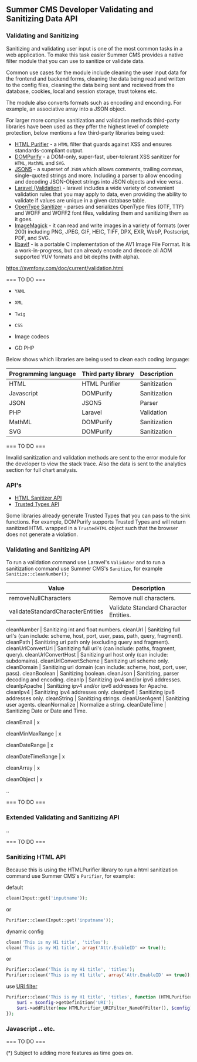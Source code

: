 ## Summer CMS Developer Validating and Sanitizing Data API

### Validating and Sanitizing

Sanitizing and validating user input is one of the most common tasks in a web application. To make this task easier Summer CMS provides a native filter module that you can use to sanitize or validate data.

Common use cases for the module include cleaning the user input data for the frontend and backend forms, cleaning the data being read and written to the config files, cleaning the data being sent and recieved from the database, cookies, local and session storage, trust tokens etc.

The module also converts formats such as encoding and enconding. For example, an associative array into a JSON object.

For larger more complex sanitization and validation methods third-party libraries have been used as they pffer the highest level of complete protection, below mentions a few third-party libraries being used:

 - [HTML Purifier](http://htmlpurifier.org/) - a `HTML` filter that guards against XSS and ensures standards-compliant output.
 - [DOMPurify](https://github.com/cure53/DOMPurify) - a DOM-only, super-fast, uber-tolerant XSS sanitizer for `HTML`, `MathML` and `SVG`.
 - [JSON5](https://github.com/json5/json5) - a superset of `JSON` which allows comments, trailing commas, single-quoted strings and more. Including a parser to allow encoding and decoding JSON-Object strings into JSON objects and vice versa.
- [Laravel (Validation)](https://laravel.com/docs/master/validation) - laravel includes a wide variety of convenient validation rules that you may apply to data, even providing the ability to validate if values are unique in a given database table.
- [OpenType Sanitizer](https://github.com/khaledhosny/ots) - parses and serializes OpenType files (OTF, TTF) and WOFF and WOFF2 font files, validating them and sanitizing them as it goes.
- [ImageMagick](https://github.com/ImageMagick/ImageMagick) - it can read and write images in a variety of formats (over 200) including PNG, JPEG, GIF, HEIC, TIFF, DPX, EXR, WebP, Postscript, PDF, and SVG.
- [libavif](https://github.com/AOMediaCodec/libavif) - is a portable C implementation of the AV1 Image File Format. It is a work-in-progress, but can already encode and decode all AOM supported YUV formats and bit depths (with alpha).

https://symfony.com/doc/current/validation.html

=== TO DO ===

- `YAML`
- `XML`
- `Twig`
- `CSS`

- Image codecs
- GD PHP

Below shows which libraries are being used to clean each coding language:

Programming language | Third party library | Description
---|---|---
HTML | HTML Purifier | Sanitization
Javascript | DOMPurify | Sanitization
JSON | JSON5 | Parser
PHP | Laravel | Validation
MathML | DOMPurify | Sanitization
SVG | DOMPurify | Sanitization



=== TO DO ===

Invalid sanitization and validation methods are sent to the error module for the developer to view the stack trace. Also the data is sent to the analytics section for full chart analysis.

### API's

- [HTML Sanitizer API](https://wicg.github.io/sanitizer-api/)
- [Trusted Types API](https://w3c.github.io/webappsec-trusted-types/dist/spec/)

Some libraries already generate Trusted Types that you can pass to the sink functions. For example, DOMPurify supports Trusted Types and will return sanitized HTML wrapped in a `TrustedHTML` object such that the browser does not generate a violation.

### Validating and Sanitizing API

To run a validation command use Laravel's `Validator` and to run a sanitization command use Summer CMS's `Sanitize`, for example `Sanitize::cleanNumber();`

Value | Description
---|---
removeNullCharacters | Remove null characters.
validateStandardCharacterEntities | Validate Standard Character Entities.








cleanNumber | Sanitizing int and float numbers.
cleanUrl | Sanitizing full url's (can include: scheme, host, port, user, pass, path, query, fragment).
cleanPath | Sanitizing uri path only (excluding query and fragment).
cleanUrlConvertUri | Sanitizing full uri's (can include: paths, fragment, query).
cleanUrlConvertHost | Sanitizing url host only (can include: subdomains).
cleanUrlConvertScheme | Sanitizing url scheme only.
cleanDomain | Sanitizing url domain (can include: scheme, host, port, user, pass).
cleanBoolean | Sanitizing boolean.
cleanJson | Sanitizing, parser decoding and encoding.
cleanIp | Sanitizing ipv4 and/or ipv6 addresses.
cleanIpApache | Sanitizing ipv4 and/or ipv6 addresses for Apache.
cleanIpv4 | Sanitizing ipv4 addresses only.
cleanIpv6 | Sanitizing ipv6 addresses only.
cleanString | Sanitizing strings.
cleanUserAgent | Sanitizing user agents.
cleanNormalize | Normalize a string.
cleanDateTime | Sanitizing Date or Date and Time.



cleanEmail | x

cleanMinMaxRange | x

cleanDateRange | x

cleanDateTimeRange | x

cleanArray | x

cleanObject | x


..

=== TO DO ===

### Extended Validating and Sanitizing API

..

=== TO DO ===

### Sanitizing HTML API

Because this is using the HTMLPurifier library to run a html sanitization command use Summer CMS's `Purifier`, for example:

default
```php
clean(Input::get('inputname'));
```
or

```php
Purifier::clean(Input::get('inputname'));
```

dynamic config
```php
clean('This is my H1 title', 'titles');
clean('This is my H1 title', array('Attr.EnableID' => true));
```
or

```php
Purifier::clean('This is my H1 title', 'titles');
Purifier::clean('This is my H1 title', array('Attr.EnableID' => true));
```

use [URI filter](http://htmlpurifier.org/docs/enduser-uri-filter.html)

```php
Purifier::clean('This is my H1 title', 'titles', function (HTMLPurifier_Config $config) {
    $uri = $config->getDefinition('URI');
    $uri->addFilter(new HTMLPurifier_URIFilter_NameOfFilter(), $config);
});
```

### Javascript .. etc.

=== TO DO ===

(*) Subject to adding more features as time goes on.
